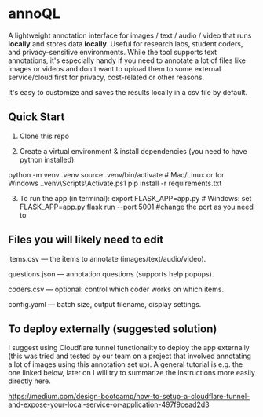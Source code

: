 # annoQL

A lightweight annotation interface for images / text / audio / video that runs **locally** and stores data **locally**.
Useful for research labs, student coders, and privacy-sensitive environments. While the tool supports text annotations, it's especially handy if you need to annotate a lot of files like images or videos and don't want to upload them to some external service/cloud first for privacy, cost-related or other reasons.

It's easy to customize and saves the results locally in a csv file by default.

## Quick Start
1. Clone this repo
   
2. Create a virtual environment & install dependencies (you need to have python installed):

python -m venv .venv
source .venv/bin/activate    # Mac/Linux or for Windows  .\.venv\Scripts\Activate.ps1 
pip install -r requirements.txt

3. To run the app (in terminal):
export FLASK_APP=app.py       # Windows: set FLASK_APP=app.py
flask run --port 5001         #change the port as you need to


## Files you will likely need to edit 
items.csv — the items to annotate (images/text/audio/video).

questions.json — annotation questions (supports help popups).

coders.csv — optional: control which coder works on which items.

config.yaml — batch size, output filename, display settings.

## To deploy externally (suggested solution)

I suggest using Cloudflare tunnel functionality to deploy the app externally (this was tried and tested by our team on a project that involved annotating a lot of images using this annotation set up).
A general tutorial is e.g. the one linked below, later on I will try to summarize the instructions more easily directly here. 

https://medium.com/design-bootcamp/how-to-setup-a-cloudflare-tunnel-and-expose-your-local-service-or-application-497f9cead2d3
